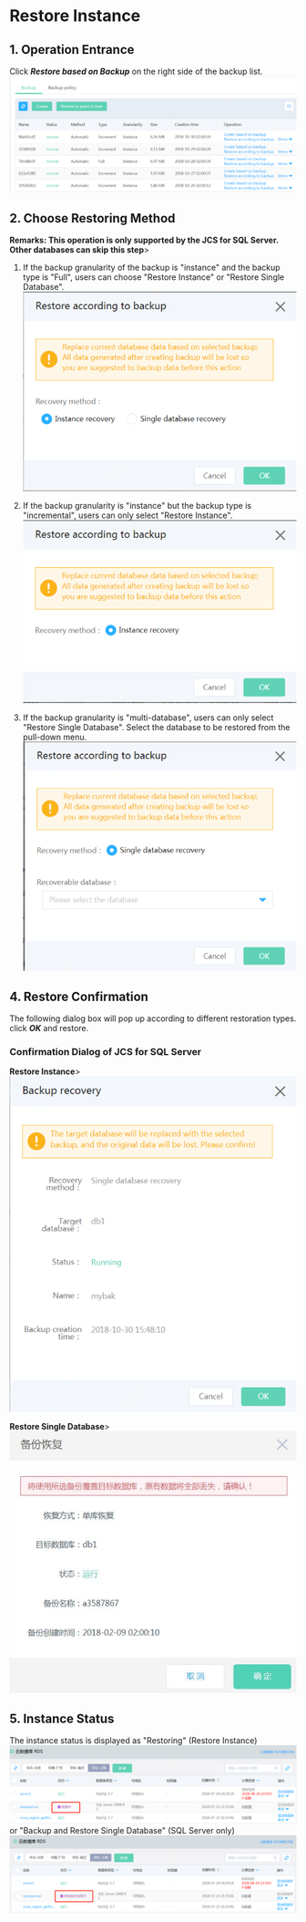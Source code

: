 # Restore Instance

## 1. Operation Entrance
Click ***Restore based on Backup*** on the right side of the backup list.
![Restore Instance 1](../../../../image/RDS/Restore-Instance-1.png)

## 2. Choose Restoring Method
**Remarks: This operation is only supported by the JCS for SQL Server. Other databases can skip this step**>
1) If the backup granularity of the backup is "instance" and the backup type is "Full", users can choose "Restore Instance" or "Restore Single Database".
![Restore Instance 2](../../../../image/RDS/Restore-Instance-2.png)

2) If the backup granularity is "instance" but the backup type is "incremental", users can only select "Restore Instance".
![Restore Instance 3](../../../../image/RDS/Restore-Instance-3.png)

3) If the backup granularity is "multi-database", users can only select "Restore Single Database". Select the database to be restored from the pull-down menu.
![Restore Instance 4](../../../../image/RDS/Restore-Instance-4.png)

## 4. Restore Confirmation
The following dialog box will pop up according to different restoration types. click ***OK*** and restore.
### Confirmation Dialog of JCS for SQL Server
**Restore Instance**>
![Restore Instance 5](../../../../image/RDS/Restore-Instance-5.png)

**Restore Single Database**>
![Restore Instance 6](../../../../image/RDS/Restore-Instance-6.png)

## 5. Instance Status
The instance status is displayed as "Restoring" (Restore Instance)
![Restore Instance 8](../../../../image/RDS/Restore-Instance-8.png)
<br> or "Backup and Restore Single Database" (SQL Server only)
![ Restore Instance 7](../../../../image/RDS/Restore-Instance-7.png)
